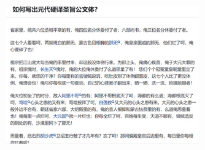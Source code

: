 ![123](https://github.com/Macintosh-Yufei-Zhao/markdown-files/blob/main/Paris-1/00cfe2e35bea8cceba4aeea588a2eaa.png)
